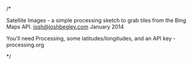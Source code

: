 /*

Satellite Images - a simple processing sketch to grab tiles from the Bing Maps API. 
josh@joshbegley.com
January 2014

You'll need Processing, some latitudes/longitudes, and an API key - processing.org

*/
